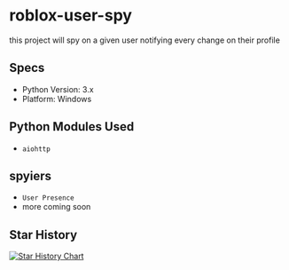 # roblox-user-spy
this project will spy on a given user notifying every change on their profile


## Specs

- Python Version: 3.x
- Platform: Windows

## Python Modules Used

- `aiohttp`

## spyiers

- `User Presence`
- more coming soon

  
## Star History
[![Star History Chart](https://api.star-history.com/svg?repos=efenatuyo/roblox-user-spy&type=Date)](https://star-history.com/#efenatuyo/roblox-user-spy&Date)
